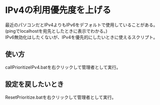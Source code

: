 # IPv4の利用優先度を上げる
最近のパソコンだとIPv4よりもIPv6をデフォルトで使用していることがある。 (pingでlocalhostを宛先としたときに表示でわかる。)    
IPv6無効化はしたくないが、IPv4を優先的にしたいときに使えるスクリプト。   
 
## 使い方
callPrioritizeIPv4.batを右クリックして管理者として実行。  

## 設定を戻したいとき
ResetPrioritize.batを右クリックして管理者として実行。  
